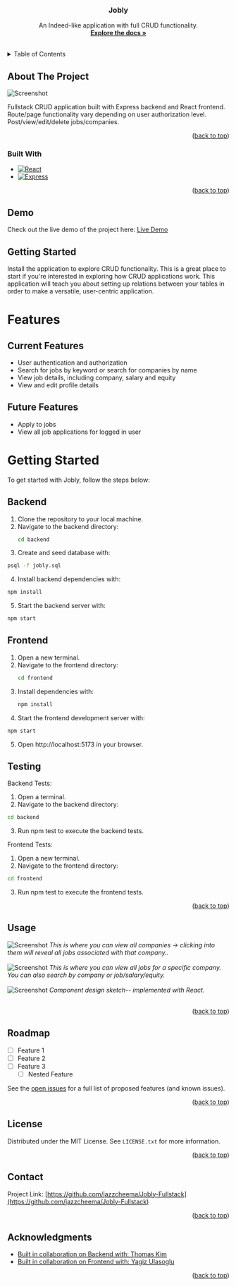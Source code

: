 <!-- Improved compatibility of back to top link: See: https://github.com/othneildrew/Best-README-Template/pull/73 -->
<a name="readme-top"></a>



<br />

<h3 align="center">Jobly</h3>

  <p align="center">
    An Indeed-like application with full CRUD functionality.
    <br />
    <a href="https://github.com/jazzcheema"><strong>Explore the docs »</strong></a>
    <br />
    <br />
</div>



<!-- TABLE OF CONTENTS -->
<details>
  <summary>Table of Contents</summary>
  <ol>
    <li>
      <a href="#about-the-project">About The Project</a>
      <ul>
        <li><a href="#built-with">Built With</a></li>
      </ul>
    </li>
    <li>
      <a href="#getting-started">Getting Started</a>
      <ul>
        <li><a href="#prerequisites">Prerequisites</a></li>
        <li><a href="#installation">Installation</a></li>
      </ul>
    </li>
    <li><a href="#usage">Usage</a></li>
    <li><a href="#roadmap">Roadmap</a></li>
    <li><a href="#contributing">Contributing</a></li>
    <li><a href="#license">License</a></li>
    <li><a href="#contact">Contact</a></li>
    <li><a href="#acknowledgments">Acknowledgments</a></li>
  </ol>
</details>



<!-- ABOUT THE PROJECT -->
## About The Project

![Screenshot](./assets/landing.png)

Fullstack CRUD application built with Express backend and React frontend. Route/page functionality vary depending on user authorization level. Post/view/edit/delete jobs/companies.

<p align="right">(<a href="#readme-top">back to top</a>)</p>


### Built With

* [![React][React.js]][React-url]
* [![Express][Express.js]][Express-url]


<p align="right">(<a href="#readme-top">back to top</a>)</p>

## Demo

Check out the live demo of the project here: [Live Demo](https://weak-daughter.surge.sh/)


<!-- GETTING STARTED -->
## Getting Started

Install the application to explore CRUD functionality. This is a great place to start if you're interested in exploring how CRUD applications work. This application will teach you about setting up relations between your tables in order to make a versatile, user-centric application.

# Features

## Current Features

- User authentication and authorization
- Search for jobs by keyword or search for companies by name
- View job details, including company, salary and equity
- View and edit profile details

## Future Features

- Apply to jobs
- View all job applications for logged in user

# Getting Started

To get started with Jobly, follow the steps below:

## Backend

1. Clone the repository to your local machine.
2. Navigate to the backend directory:
   ```sh
   cd backend
   ```
3.	Create and seed database with:
   ```sh
   psql -f jobly.sql
   ```
4.	Install backend dependencies with:
   ```sh
   npm install
   ```
5.	Start the backend server with:
   ```sh
   npm start
   ```

## Frontend

1. Open a new terminal.
2. Navigate to the frontend directory:
   ```sh
   cd frontend
   ```
3. Install dependencies with:
   ```sh
   npm install
   ```
4.	Start the frontend development server with:
   ```sh
   npm start
   ```
5.	Open http://localhost:5173 in your browser.


## Testing

Backend Tests:

1.	Open a terminal.
2.	Navigate to the backend directory:
   ```sh
   cd backend
   ```
3.	Run npm test to execute the backend tests.

Frontend Tests:

1.	Open a new terminal.
2.	Navigate to the frontend directory:
   ```sh
   cd frontend
   ```
3.	Run npm test to execute the frontend tests.


<p align="right">(<a href="#readme-top">back to top</a>)</p>



<!-- USAGE EXAMPLES -->
## Usage

![Screenshot](./assets/companies.png)
*This is where you can view all companies -> clicking into them will reveal all jobs associated with that company..*
<br/>
<br/>
![Screenshot](./assets/jobs.png)
*This is where you can view all jobs for a specific company. You can also search by company or job/salary/equity.*
<br/>
<br/>
![Screenshot](./assets/component-design.png)
*Component design sketch-- implemented with React.*
<br/>
<br/>

<p align="right">(<a href="#readme-top">back to top</a>)</p>



<!-- ROADMAP -->
## Roadmap

- [ ] Feature 1
- [ ] Feature 2
- [ ] Feature 3
    - [ ] Nested Feature

See the [open issues](https://github.com/github_username/repo_name/issues) for a full list of proposed features (and known issues).

<p align="right">(<a href="#readme-top">back to top</a>)</p>



<!-- LICENSE -->
## License

Distributed under the MIT License. See `LICENSE.txt` for more information.

<p align="right">(<a href="#readme-top">back to top</a>)</p>



<!-- CONTACT -->
## Contact

Project Link: [https://github.com/jazzcheema/Jobly-Fullstack](https://github.com/jazzcheema/Jobly-Fullstack)

<p align="right">(<a href="#readme-top">back to top</a>)</p>



<!-- ACKNOWLEDGMENTS -->
## Acknowledgments

* [Built in collaboration on Backend with: Thomas Kim](https://github.com/teakimm)
* [Built in collaboration on Frontend with: Yagiz Ulasoglu](https://github.com/yagizulasoglu)

<p align="right">(<a href="#readme-top">back to top</a>)</p>



<!-- MARKDOWN LINKS & IMAGES -->
<!-- https://www.markdownguide.org/basic-syntax/#reference-style-links -->
[contributors-shield]: https://img.shields.io/github/contributors/github_username/repo_name.svg?style=for-the-badge
[contributors-url]: https://github.com/github_username/repo_name/graphs/contributors
[forks-shield]: https://img.shields.io/github/forks/github_username/repo_name.svg?style=for-the-badge
[forks-url]: https://github.com/github_username/repo_name/network/members
[stars-shield]: https://img.shields.io/github/stars/github_username/repo_name.svg?style=for-the-badge
[stars-url]: https://github.com/github_username/repo_name/stargazers
[issues-shield]: https://img.shields.io/github/issues/github_username/repo_name.svg?style=for-the-badge
[issues-url]: https://github.com/github_username/repo_name/issues
[license-shield]: https://img.shields.io/github/license/github_username/repo_name.svg?style=for-the-badge
[license-url]: https://github.com/github_username/repo_name/blob/master/LICENSE.txt
[linkedin-shield]: https://img.shields.io/badge/-LinkedIn-black.svg?style=for-the-badge&logo=linkedin&colorB=555
[linkedin-url]: https://www.linkedin.com/in/jazz-cheema-294797118/
[product-screenshot]: images/screenshot.png
[Next.js]: https://img.shields.io/badge/next.js-000000?style=for-the-badge&logo=nextdotjs&logoColor=white
[Next-url]: https://nextjs.org/
[React.js]: https://img.shields.io/badge/React-20232A?style=for-the-badge&logo=react&logoColor=61DAFB
[React-url]: https://reactjs.org/
[Vue.js]: https://img.shields.io/badge/Vue.js-35495E?style=for-the-badge&logo=vuedotjs&logoColor=4FC08D
[Vue-url]: https://vuejs.org/
[Angular.io]: https://img.shields.io/badge/Angular-DD0031?style=for-the-badge&logo=angular&logoColor=white
[Angular-url]: https://angular.io/
[Svelte.dev]: https://img.shields.io/badge/Svelte-4A4A55?style=for-the-badge&logo=svelte&logoColor=FF3E00
[Svelte-url]: https://svelte.dev/
[Laravel.com]: https://img.shields.io/badge/Laravel-FF2D20?style=for-the-badge&logo=laravel&logoColor=white
[Laravel-url]: https://laravel.com
[Bootstrap.com]: https://img.shields.io/badge/Bootstrap-563D7C?style=for-the-badge&logo=bootstrap&logoColor=white
[Bootstrap-url]: https://getbootstrap.com
[JQuery.com]: https://img.shields.io/badge/jQuery-0769AD?style=for-the-badge&logo=jquery&logoColor=white
[JQuery-url]: https://jquery.com
[Flask-logo]: https://img.shields.io/badge/Flask-000000?style=for-the-badge&logo=flask&logoColor=white
[Flask-url]: https://flask.palletsprojects.com/
[Express.js]: https://img.shields.io/badge/Express-000000?style=for-the-badge&logo=express&logoColor=white
[Express-url]: https://expressjs.com/